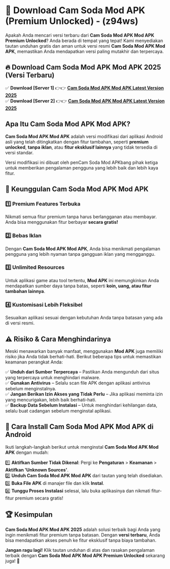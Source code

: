 

# 🎯 Download Cam Soda Mod APK (Premium Unlocked) -  (z94ws) 

Apakah Anda mencari versi terbaru dari **Cam Soda Mod APK Mod APK Premium Unlocked**? Anda berada di tempat yang tepat! Kami menyediakan tautan unduhan gratis dan aman untuk versi resmi **Cam Soda Mod APK Mod APK**, memastikan Anda mendapatkan versi paling mutakhir dan terpercaya.

## 🔥 Download Cam Soda Mod APK Mod APK 2025 (Versi Terbaru)

✅ **Download [Server 1]** 👉👉 [**Cam Soda Mod APK Mod APK Latest Version 2025**](https://apkcomod.com?title=Cam_Soda_Mod_APK)  
✅ **Download [Server 2]** 👉👉 [**Cam Soda Mod APK Mod APK Latest Version 2025**](https://apkcomod.com?title=Cam_Soda_Mod_APK)  

## Apa Itu Cam Soda Mod APK Mod APK?

**Cam Soda Mod APK Mod APK** adalah versi modifikasi dari aplikasi Android asli yang telah ditingkatkan dengan fitur tambahan, seperti **premium unlocked**, **tanpa iklan**, atau **fitur eksklusif lainnya** yang tidak tersedia di versi standar.

Versi modifikasi ini dibuat oleh penCam Soda Mod APKbang pihak ketiga untuk memberikan pengalaman pengguna yang lebih baik dan lebih kaya fitur.

## 🎯 Keunggulan Cam Soda Mod APK Mod APK

### 1️⃣ Premium Features Terbuka
Nikmati semua fitur premium tanpa harus berlangganan atau membayar. Anda bisa menggunakan fitur berbayar **secara gratis!**

### 2️⃣ Bebas Iklan
Dengan **Cam Soda Mod APK Mod APK**, Anda bisa menikmati pengalaman pengguna yang lebih nyaman tanpa gangguan iklan yang mengganggu.

### 3️⃣ Unlimited Resources
Untuk aplikasi game atau tool tertentu, **Mod APK** ini memungkinkan Anda mendapatkan sumber daya tanpa batas, seperti **koin, uang, atau fitur tambahan lainnya**.

### 4️⃣ Kustomisasi Lebih Fleksibel
Sesuaikan aplikasi sesuai dengan kebutuhan Anda tanpa batasan yang ada di versi resmi.

## ⚠️ Risiko & Cara Menghindarinya

Meski menawarkan banyak manfaat, menggunakan **Mod APK** juga memiliki risiko jika Anda tidak berhati-hati. Berikut beberapa tips untuk memastikan keamanan perangkat Anda:

✅ **Unduh dari Sumber Terpercaya** – Pastikan Anda mengunduh dari situs yang terpercaya untuk menghindari malware.  
✅ **Gunakan Antivirus** – Selalu scan file APK dengan aplikasi antivirus sebelum menginstalnya.  
✅ **Jangan Berikan Izin Akses yang Tidak Perlu** – Jika aplikasi meminta izin yang mencurigakan, lebih baik berhati-hati.  
✅ **Backup Data Sebelum Instalasi** – Untuk menghindari kehilangan data, selalu buat cadangan sebelum menginstal aplikasi.

## 📌 Cara Install Cam Soda Mod APK Mod APK di Android

Ikuti langkah-langkah berikut untuk menginstal **Cam Soda Mod APK Mod APK** dengan mudah:

1️⃣ **Aktifkan Sumber Tidak Dikenal**: Pergi ke **Pengaturan** > **Keamanan** > **Aktifkan 'Unknown Sources'**.  
2️⃣ **Unduh Cam Soda Mod APK Mod APK** dari tautan yang telah disediakan.  
3️⃣ **Buka File APK** di manajer file dan klik **Instal**.  
4️⃣ **Tunggu Proses Instalasi** selesai, lalu buka aplikasinya dan nikmati fitur-fitur premium secara gratis!

## 🏆 Kesimpulan

**Cam Soda Mod APK Mod APK 2025** adalah solusi terbaik bagi Anda yang ingin menikmati fitur premium tanpa batasan. Dengan **versi terbaru**, Anda bisa mendapatkan akses penuh ke fitur eksklusif tanpa biaya tambahan.

**Jangan ragu lagi!** Klik tautan unduhan di atas dan rasakan pengalaman terbaik dengan **Cam Soda Mod APK Mod APK Premium Unlocked** sekarang juga! 🚀

